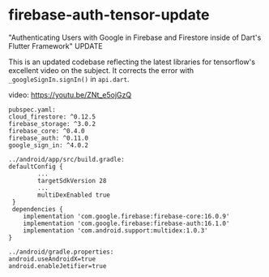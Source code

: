 # firebase-auth-tensor-update
"Authenticating Users with Google in Firebase and Firestore inside of Dart's Flutter Framework" UPDATE

This is an updated codebase reflecting the latest libraries for tensorflow's excellent video on the subject. It corrects the error with `_googleSignIn.signIn()` in `api.dart`.

video: https://youtu.be/ZNt_e5ojGzQ


```
pubspec.yaml:
cloud_firestore: ^0.12.5
firebase_storage: ^3.0.2
firebase_core: ^0.4.0
firebase_auth: ^0.11.0
google_sign_in: ^4.0.2

../android/app/src/build.gradle:
defaultConfig {
        ...
        targetSdkVersion 28
        ...
        multiDexEnabled true
 }
 dependencies {
    implementation 'com.google.firebase:firebase-core:16.0.9'
    implementation 'com.google.firebase:firebase-auth:16.1.0'
    implementation 'com.android.support:multidex:1.0.3'
}

../android/gradle.properties:
android.useAndroidX=true
android.enableJetifier=true
```
